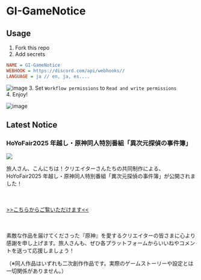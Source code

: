 # GI-GameNotice

## Usage
1. Fork this repo
2. Add secrets
```ini
NAME = GI-GameNotice
WEBHOOK = https://discord.com/api/webhooks//
LANGUAGE = ja // en, ja, es....
```
![image](https://github.com/c2t-r/GI-GameNotice/assets/80561604/63d8a4f2-9ec2-49d7-a637-44d728b2f945)
3. Set `Workflow permissions` to `Read and write permissions`  
4. Enjoy!

![image](https://github.com/c2t-r/GI-GameNotice/assets/80561604/24ec6182-cd99-4969-ab59-1d65c886077a)

## Latest Notice
<start>

### HoYoFair2025 年越し・原神同人特別番組「異次元探偵の事件簿」
<img src="https://sdk.hoyoverse.com/upload/ann/2024/12/24/de91b5c22781ac71c3b99beb2e2c04c4_9130114605074546001.png">
<p style="white-space: pre-wrap;">旅人さん、こんにちは！クリエイターさんたちの共同制作による、HoYoFair2025 年越し・原神同人特別番組「異次元探偵の事件簿」が公開されました！</p><p style="white-space: pre-wrap; min-height: 1.5em;"></p><p style="white-space: pre-wrap;"><a href="javascript:miHoYoGameJSSDK.openInBrowser('https://youtu.be/sc6-BNp8ADk');" data-type="a" link-type="game_outer" rel="noopener noreferrer nofollow">>>こちらからご覧いただけます<<</a></p><p style="white-space: pre-wrap; min-height: 1.5em;"></p><p style="white-space: pre-wrap;">素敵な作品を届けてくださった『原神』を愛するクリエイターの皆さまに心より感謝を申し上げます。旅人さんも、ぜひ各プラットフォームからいいねやコメントを送って応援しましょう！</p><p style="white-space: pre-wrap;">（※同人作品はいずれも二次創作作品です。実際のゲームストーリーや設定とは一切関係がありません。）</p><p style="white-space: pre-wrap; min-height: 1.5em;"></p><p style="white-space: pre-wrap; min-height: 1.5em;"></p>

<end>
